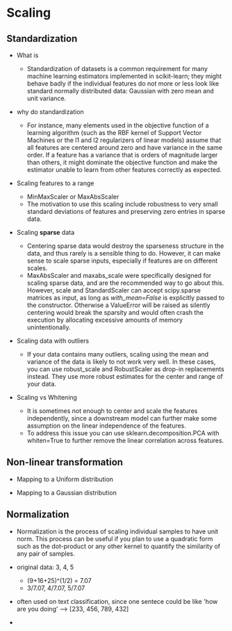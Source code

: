 # Scaling

## Standardization

* What is 
	- Standardization of datasets is a common requirement for many machine learning estimators implemented in scikit-learn; they might behave badly if the individual features do not more or less look like standard normally distributed data: Gaussian with zero mean and unit variance.


* why do standardization
	- For instance, many elements used in the objective function of a learning algorithm (such as the RBF kernel of Support Vector Machines or the l1 and l2 regularizers of linear models) assume that all features are centered around zero and have variance in the same order. If a feature has a variance that is orders of magnitude larger than others, it might dominate the objective function and make the estimator unable to learn from other features correctly as expected.

* Scaling features to a range
	- MinMaxScaler or MaxAbsScaler
	- The motivation to use this scaling include robustness to very small standard deviations of features and preserving zero entries in sparse data.

* Scaling **sparse** data
	- Centering sparse data would destroy the sparseness structure in the data, and thus rarely is a sensible thing to do. However, it can make sense to scale sparse inputs, especially if features are on different scales.
	- MaxAbsScaler and maxabs_scale were specifically designed for scaling sparse data, and are the recommended way to go about this. However, scale and StandardScaler can accept scipy.sparse matrices as input, as long as *with_mean=False* is explicitly passed to the constructor. Otherwise a ValueError will be raised as silently centering would break the sparsity and would often crash the execution by allocating excessive amounts of memory unintentionally.

* Scaling data with outliers
	- If your data contains many outliers, scaling using the mean and variance of the data is likely to not work very well. In these cases, you can use robust_scale and RobustScaler as drop-in replacements instead. They use more robust estimates for the center and range of your data.

* Scaling vs Whitening
	- It is sometimes not enough to center and scale the features independently, since a downstream model can further make some assumption on the linear independence of the features.
	- To address this issue you can use sklearn.decomposition.PCA with whiten=True to further remove the linear correlation across features.

## Non-linear transformation

* Mapping to a Uniform distribution

* Mapping to a Gaussian distribution


## Normalization

* Normalization is the process of scaling individual samples to have unit norm. This process can be useful if you plan to use a quadratic form such as the dot-product or any other kernel to quantify the similarity of any pair of samples.

* original data: 3, 4, 5
	- (9+16+25)^(1/2) = 7.07
	- 3/7.07, 4/7.07, 5/7.07

* often used on text classification, since one sentece could be like
	'how are you doing' --> [233, 456, 789, 432]

* 